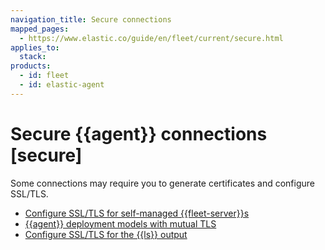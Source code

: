 ```yaml
---
navigation_title: Secure connections
mapped_pages:
  - https://www.elastic.co/guide/en/fleet/current/secure.html
applies_to:
  stack:
products:
  - id: fleet
  - id: elastic-agent
---
```


# Secure {{agent}} connections [secure]


Some connections may require you to generate certificates and configure SSL/TLS.

* [Configure SSL/TLS for self-managed {{fleet-server}}s](/reference/fleet/secure-connections.md)
* [{{agent}} deployment models with mutual TLS](/reference/fleet/mutual-tls.md)
* [Configure SSL/TLS for the {{ls}} output](/reference/fleet/secure-logstash-connections.md)






